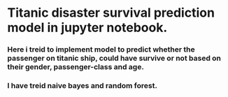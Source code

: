 # Titanic disaster survival prediction model in jupyter notebook.
### Here i treid to implement model to predict whether the passenger on titanic ship, could have survive or not based on their gender, passenger-class and age.

### I have treid naive bayes and random forest.
